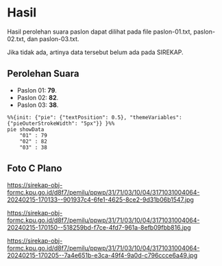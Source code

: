 # Hasil

Hasil perolehan suara paslon dapat dilihat pada file paslon-01.txt, paslon-02.txt, dan paslon-03.txt.

Jika tidak ada, artinya data tersebut belum ada pada SIREKAP.

## Perolehan Suara

 * Paslon 01: **79**.
 * Paslon 02: **82**.
 * Paslon 03: **38**.

```mermaid
%%{init: {"pie": {"textPosition": 0.5}, "themeVariables": {"pieOuterStrokeWidth": "5px"}} }%%
pie showData
    "01" : 79
    "02" : 82
    "03" : 38
```
## Foto C Plano

https://sirekap-obj-formc.kpu.go.id/d8f7/pemilu/ppwp/31/71/03/10/04/3171031004064-20240215-170133--901937c4-6fe1-4625-8ce2-9d31b06b1547.jpg

https://sirekap-obj-formc.kpu.go.id/d8f7/pemilu/ppwp/31/71/03/10/04/3171031004064-20240215-170150--518259bd-f7ce-4fd7-961a-8efb09fbb816.jpg

https://sirekap-obj-formc.kpu.go.id/d8f7/pemilu/ppwp/31/71/03/10/04/3171031004064-20240215-170205--7a4e651b-e3ca-49f4-9a0d-c796ccce6a49.jpg
